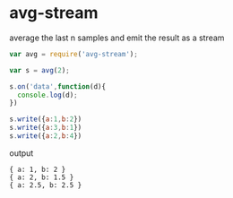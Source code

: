 avg-stream
==========

average the last n samples and emit the result as a stream

```js
var avg = require('avg-stream');

var s = avg(2);

s.on('data',function(d){
  console.log(d);
})

s.write({a:1,b:2})
s.write({a:3,b:1})
s.write({a:2,b:4})

```

output

```
{ a: 1, b: 2 }
{ a: 2, b: 1.5 }
{ a: 2.5, b: 2.5 }

```

